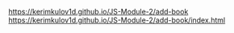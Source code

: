 https://kerimkulov1d.github.io/JS-Module-2/add-book
https://kerimkulov1d.github.io/JS-Module-2/add-book/index.html
